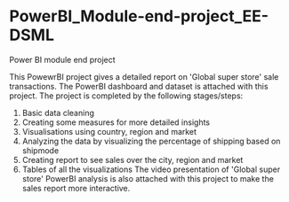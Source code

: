 # PowerBI_Module-end-project_EE-DSML
Power BI module end project

This PowewrBI project gives a detailed report on 'Global super store' sale transactions. The PowerBI dashboard and dataset is attached with this project.
The project is completed by the following stages/steps:
1. Basic data cleaning
2. Creating some measures for more detailed insights
3. Visualisations using country, region and market
4. Analyzing the data by visualizing the percentage of shipping based on shipmode
5. Creating report to see sales over the city, region and market
6. Tables of all the visualizations
The video presentation of 'Global super store' PowerBI analysis is also attached with this project to make the sales report more interactive.

